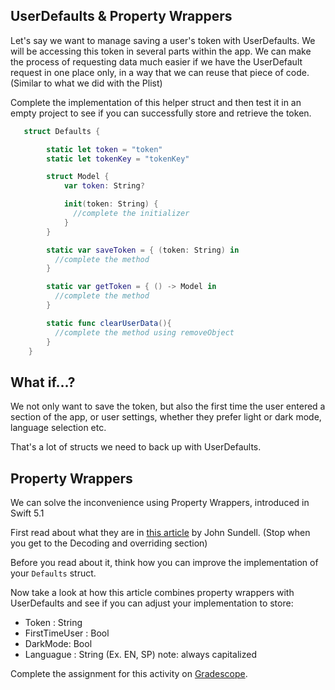 ## UserDefaults & Property Wrappers

Let's say we want to manage saving a user's token with UserDefaults. We will be accessing this token in several parts within the app. We can make the process of requesting data much easier if we have the UserDefault request in one place only, in a way that we can reuse that piece of code. (Similar to what we did with the Plist)

Complete the implementation of this helper struct and then test it in an empty project to see if you can successfully store and retrieve the token.

```Swift
   struct Defaults {

        static let token = "token"
        static let tokenKey = "tokenKey"

        struct Model {
            var token: String?

            init(token: String) {
              //complete the initializer
            }
        }

        static var saveToken = { (token: String) in
          //complete the method
        }

        static var getToken = { () -> Model in
          //complete the method
        }

        static func clearUserData(){
          //complete the method using removeObject
        }
    }

```

## What if...?

We not only want to save the token, but also the first time the user entered a section of the app, or user settings, whether they prefer light or dark mode, language selection etc.

That's a lot of structs we need to back up with UserDefaults.

<!-- > -->

## Property Wrappers

We can solve the inconvenience using Property Wrappers, introduced in Swift 5.1

First read about what they are in [this article](https://www.swiftbysundell.com/articles/property-wrappers-in-swift/) by John Sundell. (Stop when you get to the  Decoding and overriding section)

Before you read about it, think how you can improve the implementation of your `Defaults` struct.

Now take a look at how this article combines property wrappers with UserDefaults and see if you can adjust your implementation to store:

- Token : String
- FirstTimeUser : Bool
- DarkMode: Bool
- Languague : String (Ex. EN, SP) note: always capitalized


Complete the assignment for this activity on [Gradescope](https://www.gradescope.com).
